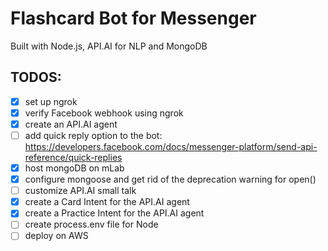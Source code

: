 # Flashcard Bot for Messenger
Built with Node.js, API.AI for NLP and MongoDB


## TODOS:

- [x] set up ngrok
- [x] verify Facebook webhook using ngrok
- [x] create an API.AI agent
- [ ] add quick reply option to the bot: https://developers.facebook.com/docs/messenger-platform/send-api-reference/quick-replies
- [x] host mongoDB on mLab
- [x] configure mongoose and get rid of the deprecation warning for open()
- [ ] customize API.AI small talk
- [x] create a Card Intent for the API.AI agent
- [x] create a Practice Intent for the API.AI agent
- [ ] create process.env file for Node
- [ ] deploy on AWS
